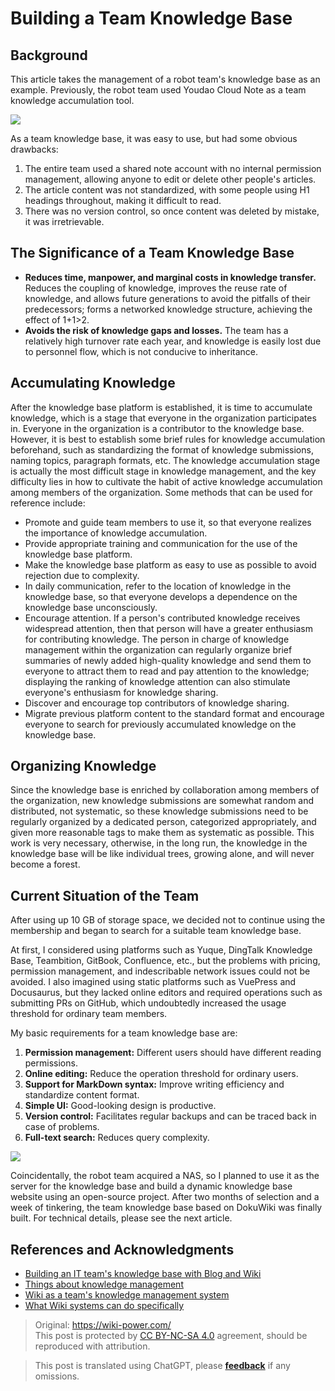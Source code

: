 # Building a Team Knowledge Base

## Background

This article takes the management of a robot team's knowledge base as an example. Previously, the robot team used Youdao Cloud Note as a team knowledge accumulation tool.

![](https://wiki-media-1253965369.cos.ap-guangzhou.myqcloud.com/img/20201203152655.jpg)

As a team knowledge base, it was easy to use, but had some obvious drawbacks:

1. The entire team used a shared note account with no internal permission management, allowing anyone to edit or delete other people's articles.
2. The article content was not standardized, with some people using H1 headings throughout, making it difficult to read.
3. There was no version control, so once content was deleted by mistake, it was irretrievable.

## The Significance of a Team Knowledge Base

- **Reduces time, manpower, and marginal costs in knowledge transfer.** Reduces the coupling of knowledge, improves the reuse rate of knowledge, and allows future generations to avoid the pitfalls of their predecessors; forms a networked knowledge structure, achieving the effect of 1+1>2.
- **Avoids the risk of knowledge gaps and losses.** The team has a relatively high turnover rate each year, and knowledge is easily lost due to personnel flow, which is not conducive to inheritance.

## Accumulating Knowledge

After the knowledge base platform is established, it is time to accumulate knowledge, which is a stage that everyone in the organization participates in. Everyone in the organization is a contributor to the knowledge base. However, it is best to establish some brief rules for knowledge accumulation beforehand, such as standardizing the format of knowledge submissions, naming topics, paragraph formats, etc. The knowledge accumulation stage is actually the most difficult stage in knowledge management, and the key difficulty lies in how to cultivate the habit of active knowledge accumulation among members of the organization. Some methods that can be used for reference include:

- Promote and guide team members to use it, so that everyone realizes the importance of knowledge accumulation.
- Provide appropriate training and communication for the use of the knowledge base platform.
- Make the knowledge base platform as easy to use as possible to avoid rejection due to complexity.
- In daily communication, refer to the location of knowledge in the knowledge base, so that everyone develops a dependence on the knowledge base unconsciously.
- Encourage attention. If a person's contributed knowledge receives widespread attention, then that person will have a greater enthusiasm for contributing knowledge. The person in charge of knowledge management within the organization can regularly organize brief summaries of newly added high-quality knowledge and send them to everyone to attract them to read and pay attention to the knowledge; displaying the ranking of knowledge attention can also stimulate everyone's enthusiasm for knowledge sharing.
- Discover and encourage top contributors of knowledge sharing.
- Migrate previous platform content to the standard format and encourage everyone to search for previously accumulated knowledge on the knowledge base.

## Organizing Knowledge

Since the knowledge base is enriched by collaboration among members of the organization, new knowledge submissions are somewhat random and distributed, not systematic, so these knowledge submissions need to be regularly organized by a dedicated person, categorized appropriately, and given more reasonable tags to make them as systematic as possible. This work is very necessary, otherwise, in the long run, the knowledge in the knowledge base will be like individual trees, growing alone, and will never become a forest.

## Current Situation of the Team

After using up 10 GB of storage space, we decided not to continue using the membership and began to search for a suitable team knowledge base. 

At first, I considered using platforms such as Yuque, DingTalk Knowledge Base, Teambition, GitBook, Confluence, etc., but the problems with pricing, permission management, and indescribable network issues could not be avoided. I also imagined using static platforms such as VuePress and Docusaurus, but they lacked online editors and required operations such as submitting PRs on GitHub, which undoubtedly increased the usage threshold for ordinary team members.

My basic requirements for a team knowledge base are:

1. **Permission management:** Different users should have different reading permissions.
2. **Online editing:** Reduce the operation threshold for ordinary users.
3. **Support for MarkDown syntax:** Improve writing efficiency and standardize content format.
4. **Simple UI:** Good-looking design is productive.
5. **Version control:** Facilitates regular backups and can be traced back in case of problems.
6. **Full-text search:** Reduces query complexity.

![](https://wiki-media-1253965369.cos.ap-guangzhou.myqcloud.com/img/20201203161132.png)

Coincidentally, the robot team acquired a NAS, so I planned to use it as the server for the knowledge base and build a dynamic knowledge base website using an open-source project. After two months of selection and a week of tinkering, the team knowledge base based on DokuWiki was finally built. For technical details, please see the next article.

## References and Acknowledgments

- [Building an IT team's knowledge base with Blog and Wiki](https://www.cnblogs.com/chwkai/archive/2005/12/29/307761.html)
- [Things about knowledge management](https://tonybai.com/2011/11/23/those-things-about-knowledge-management/)
- [Wiki as a team's knowledge management system](http://blog.davidrobot.com/2014/06/team_knowledge_management.html)
- [What Wiki systems can do specifically](http://blog.davidrobot.com/2014/07/the_function_of_wiki.html)

> Original: <https://wiki-power.com/>  
> This post is protected by [CC BY-NC-SA 4.0](https://creativecommons.org/licenses/by/4.0/deed.en) agreement, should be reproduced with attribution.

> This post is translated using ChatGPT, please [**feedback**](https://github.com/linyuxuanlin/Wiki_MkDocs/issues/new) if any omissions.